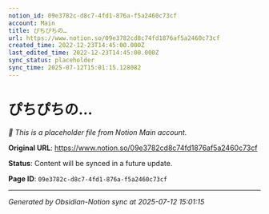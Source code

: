 ```yaml
---
notion_id: 09e3782c-d8c7-4fd1-876a-f5a2460c73cf
account: Main
title: ぴちぴちの…
url: https://www.notion.so/09e3782cd8c74fd1876af5a2460c73cf
created_time: 2022-12-23T14:45:00.000Z
last_edited_time: 2022-12-23T14:45:00.000Z
sync_status: placeholder
sync_time: 2025-07-12T15:01:15.128082
---
```


# ぴちぴちの…

*🔄 This is a placeholder file from Notion Main account.*

**Original URL**: https://www.notion.so/09e3782cd8c74fd1876af5a2460c73cf

**Status**: Content will be synced in a future update.

**Page ID**: `09e3782c-d8c7-4fd1-876a-f5a2460c73cf`

---

*Generated by Obsidian-Notion sync at 2025-07-12 15:01:15*
